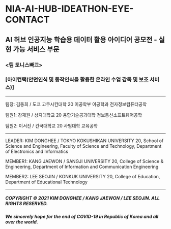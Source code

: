 # NIA-AI-HUB-IDEATHON-EYE-CONTACT

## AI 허브 인공지능 학습용 데이터 활용 아이디어 공모전 - 실현 가능 서비스 부문

### **<팀 토니스빠끄>**

### **[아이컨택(안면인식 및 동작인식을 활용한 온라인 수업 감독 및 보조 서비스)]**

---

팀장: 김동희 / 도쿄 고쿠시칸대학 20 이공학부 이공학과 전자정보컴퓨터공학

팀원1: 강재원 / 상지대학교 20 융합기술공과대학 정보통신소프트웨어공학

팀원2: 이서진 / 건국대학교 20 사범대학 교육공학

---

LEADER: KIM DONGHEE / TOKYO KOKUSHIKAN UNIVERSITY 20, School of Science and Engineering, Faculty of Science and Technology, Department of Electronics and Informatics

MEMBER1: KANG JAEWON / SANGJI UNIVERSITY 20, College of Science & Engineering, Department of Information and Communication Engineering

MEMBER2: LEE SEOJIN / KONKUK UNIVERSITY 20, College of Education, Department of Educational Technology

---

##### COPYRIGHT © 2021 KIM DONGHEE / KANG JAEWON / LEE SEOJIN. ALL RIGHTS RESERVED.

##### We sincerely hope for the end of COVID-19 in Republic of Korea and all over the world.
